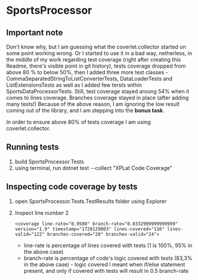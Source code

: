 # SportsProcessor

## Important note
Don't know why, but I am guessing what the coverlet.collector started on some point working wrong. Or I started to use it in a bad way, netherless, in the middle of my work regarding test coverage (right after creating this Readme, there's visible point in git history), tests coverage dropped from above 80 % to below 50%, then I added three more test classes - CommaSeparatedStringToListConverterTests, DataLoaderTests and ListExtensionsTests as well as I added few tersts within SportsDataProcessorTests. Still, test coverage stayed aroung 54% when it comes to lines coverage. Branches coverage stayed in place (after adding many tests!)
Because of the above reason, I am ignoring the low result coming out of the library, and I am stepping into the **bonus task**.

In order to ensure above 80% of tests coverage I am using coverlet.collector.

## Running tests
1. build SportsProcessor.Tests
2. using terminal, run dotnet test --collect "XPLat Code Coverage"

## Inspecting code coverage by tests
1. open SportsProcessor.Tests.TestResults folder using Explorer
2. Inspect line number 2
   ```
   <coverage line-rate="0.9508" branch-rate="0.8332999999999999" version="1.9" timestamp="1728129803" lines-covered="116" lines-valid="122" branches-covered="20" branches-valid="24">
   ```

   * line-rate is percentage of lines covered with tests (1 is 100%, 95% in the above case)
   * branch-rate is percentage of code's logic covered with tests (83,3% in the above case) - logic covered I meant when if/else statement present, and only if covered with tests will result in 0.5 branch-rate
